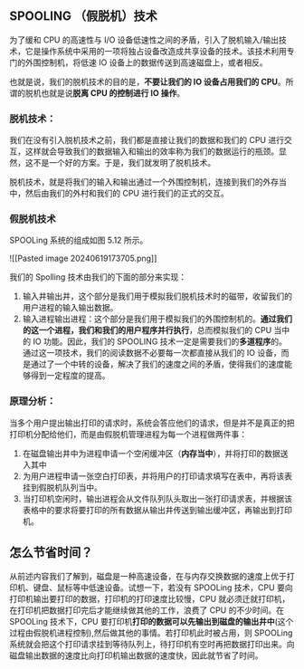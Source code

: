 ## SPOOLING （假脱机）技术
为了缓和 CPU 的高速性与 I/O 设备低速性之间的矛盾，引入了脱机输入/输出技术，它是操作系统中采用的一项将独占设备改造成共享设备的技术。该技术利用专门的外围控制机，将低速 IO 设备上的数据传送到高速磁盘上，或者相反。

也就是说，我们的脱机技术的目的是，**不要让我们的 IO 设备占用我们的 CPU**。所谓的脱机也就是说**脱离 CPU 的控制进行 IO 操作**。

### 脱机技术：
我们在没有引入脱机技术之前，我们都是直接让我们的数据和我们的 CPU 进行交互，这样就会导致我们的数据输入和输出的效率称为我们的数据运行的瓶颈。显然，这不是一个好的方案。于是，我们就发明了脱机技术。

脱机技术，就是将我们的输入和输出通过一个外围控制机，连接到我们的外存当中，然后由我们的外村和我们的 CPU 进行我们的正式的交互。

### 假脱机技术
SPOOLing 系统的组成如图 5.12 所示。

![[Pasted image 20240619173705.png]]

我们的 Spolling 技术由我们的下面的部分来实现：
1. 输入井输出井，这个部分是我们用于模拟我们脱机技术时的磁带，收留我们的用户进程的输入输出数据。
2. 输入进程输出进程：这个部分是我们用于模拟我们的外围控制机的。**通过我们的这一个进程，我们和我们的用户程序并行执行**，总而模拟我们的 CPU 当中的 IO 功能。因此，我们的 SPOOLING 技术一定是需要我们的**多道程序**的。
通过这一项技术，我们的阅读数据不必要每一次都直接从我们的 IO 设备，而是通过了一个中转的设备，解决了我们的速度之间的矛盾，使得我们的速度能够得到一定程度的提高。

### 原理分析：
当多个用户提出输出打印的请求时，系统会答应他们的请求，但是并不是真正的把打印机分配给他们，而是由假脱机管理进程为每一个进程做两件事：
1. 在磁盘输出井中为进程申请一个空闲缓冲区（**内存当中**），并将打印的数据送入其中
2. 为用户进程申请一张空白打印表，并将用户的打印请求填写在表中，再将该表挂到假脱机队列当中。
3. 当打印机空闲时，输出进程会从文件队列队头取出一张打印请求表，并根据该表格中的要求将要打印的所有数据从输出井传送到输出缓冲区，再输出到打印机。

## 怎么节省时间？
从前述内容我们了解到，磁盘是一种高速设备，在与内存交换数据的速度上优于打印机、键盘、鼠标等中低速设备。试想一下，若没有 SPOOLing 技术，CPU 要向打印机输出要打印的数据，打印机的打印速度比较慢，CPU 就必须迁就打印机，在打印机把数据打印完后才能继续做其他的工作，浪费了 CPU 的不少时间。在 SPOOLing 技术下，CPU 要打印机**打印的数据可以先输出到磁盘的输出井中**(这个过程由假脱机进程控制),然后做其他的事情。若打印机此时被占用，则 SPOOLing 系统就会把这个打印请求挂到等待队列上，待打印机有空时再把数据打印出来。向磁盘输出数据的速度比向打印机输出数据的速度快，因此就节省了时间。